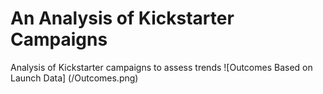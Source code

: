 # An Analysis of Kickstarter Campaigns
Analysis of Kickstarter campaigns to assess trends
![Outcomes Based on Launch Data] (/Outcomes.png)
  
